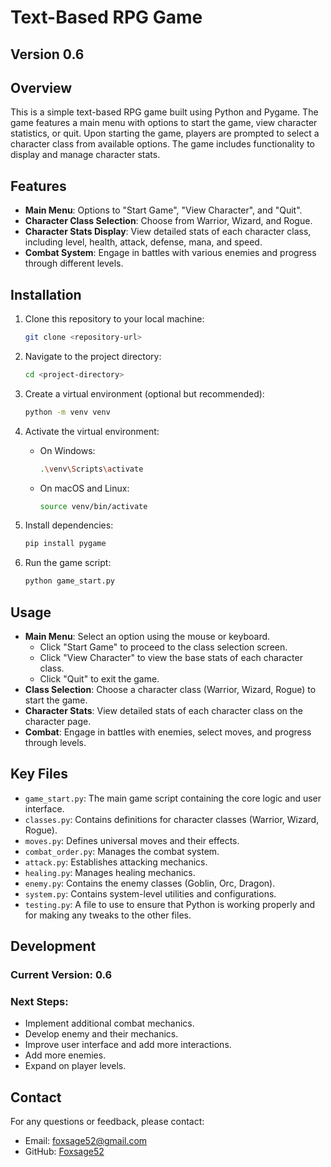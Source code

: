 # Text-Based RPG Game

## Version 0.6

## Overview

This is a simple text-based RPG game built using Python and Pygame. The game features a main menu with options to start the game, view character statistics, or quit. Upon starting the game, players are prompted to select a character class from available options. The game includes functionality to display and manage character stats.

## Features

- **Main Menu**: Options to "Start Game", "View Character", and "Quit".
- **Character Class Selection**: Choose from Warrior, Wizard, and Rogue.
- **Character Stats Display**: View detailed stats of each character class, including level, health, attack, defense, mana, and speed.
- **Combat System**: Engage in battles with various enemies and progress through different levels.

## Installation

1. Clone this repository to your local machine:
   ```bash
   git clone <repository-url>
   ```

2. Navigate to the project directory:
   ```bash
   cd <project-directory>
   ```

3. Create a virtual environment (optional but recommended):
   ```bash
   python -m venv venv
   ```

4. Activate the virtual environment:
   - On Windows:
     ```bash
     .\venv\Scripts\activate
     ```
   - On macOS and Linux:
     ```bash
     source venv/bin/activate
     ```

5. Install dependencies:
   ```bash
   pip install pygame
   ```

6. Run the game script:
   ```bash
   python game_start.py
   ```

## Usage

- **Main Menu**: Select an option using the mouse or keyboard.
  - Click "Start Game" to proceed to the class selection screen.
  - Click "View Character" to view the base stats of each character class.
  - Click "Quit" to exit the game.
- **Class Selection**: Choose a character class (Warrior, Wizard, Rogue) to start the game.
- **Character Stats**: View detailed stats of each character class on the character page.
- **Combat**: Engage in battles with enemies, select moves, and progress through levels.

## Key Files

- `game_start.py`: The main game script containing the core logic and user interface.
- `classes.py`: Contains definitions for character classes (Warrior, Wizard, Rogue).
- `moves.py`: Defines universal moves and their effects.
- `combat_order.py`: Manages the combat system.
- `attack.py`: Establishes attacking mechanics.
- `healing.py`: Manages healing mechanics.
- `enemy.py`: Contains the enemy classes (Goblin, Orc, Dragon).
- `system.py`: Contains system-level utilities and configurations.
- `testing.py`: A file to use to ensure that Python is working properly and for making any tweaks to the other files.

## Development

### Current Version: 0.6

### Next Steps:
- Implement additional combat mechanics.
- Develop enemy and their mechanics.
- Improve user interface and add more interactions.
- Add more enemies.
- Expand on player levels.

## Contact

For any questions or feedback, please contact:
- Email: foxsage52@gmail.com
- GitHub: [Foxsage52](https://github.com/Foxsage52)